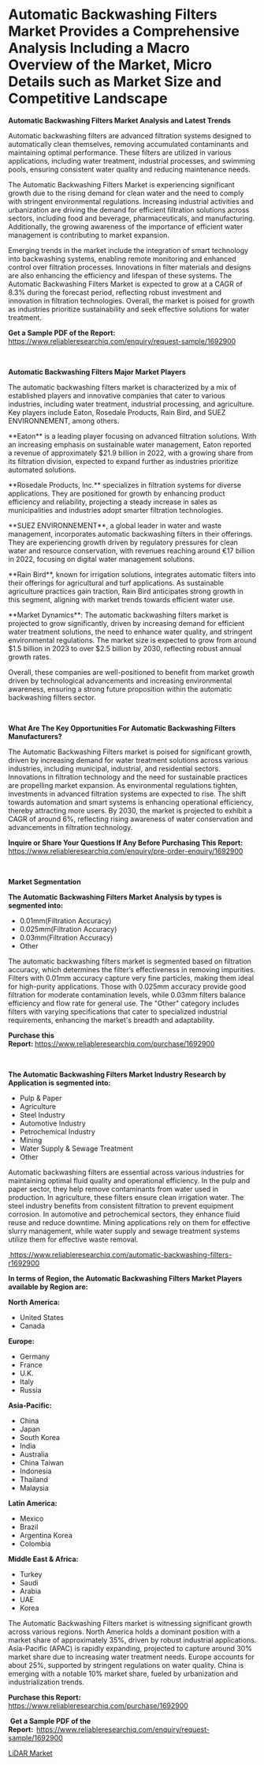<p><h1>Automatic Backwashing Filters Market Provides a Comprehensive Analysis Including a Macro Overview of the Market, Micro Details such as Market Size and Competitive Landscape</h1></p><p><strong>Automatic Backwashing Filters Market Analysis and Latest Trends</strong></p>
<p><p>Automatic backwashing filters are advanced filtration systems designed to automatically clean themselves, removing accumulated contaminants and maintaining optimal performance. These filters are utilized in various applications, including water treatment, industrial processes, and swimming pools, ensuring consistent water quality and reducing maintenance needs.</p><p>The Automatic Backwashing Filters Market is experiencing significant growth due to the rising demand for clean water and the need to comply with stringent environmental regulations. Increasing industrial activities and urbanization are driving the demand for efficient filtration solutions across sectors, including food and beverage, pharmaceuticals, and manufacturing. Additionally, the growing awareness of the importance of efficient water management is contributing to market expansion.</p><p>Emerging trends in the market include the integration of smart technology into backwashing systems, enabling remote monitoring and enhanced control over filtration processes. Innovations in filter materials and designs are also enhancing the efficiency and lifespan of these systems. The Automatic Backwashing Filters Market is expected to grow at a CAGR of 8.3% during the forecast period, reflecting robust investment and innovation in filtration technologies. Overall, the market is poised for growth as industries prioritize sustainability and seek effective solutions for water treatment.</p></p>
<p><strong>Get a Sample PDF of the Report:&nbsp;</strong> <a href="https://www.reliableresearchiq.com/enquiry/request-sample/1692900?utm_campaign=3354&utm_medium=2&utm_source=Github&utm_content=ia&utm_term=10042025&utm_id=automatic-backwashing-filters">https://www.reliableresearchiq.com/enquiry/request-sample/1692900</a></p>
<p>&nbsp;</p>
<p><strong>Automatic Backwashing Filters Major Market Players</strong></p>
<p><p>The automatic backwashing filters market is characterized by a mix of established players and innovative companies that cater to various industries, including water treatment, industrial processing, and agriculture. Key players include Eaton, Rosedale Products, Rain Bird, and SUEZ ENVIRONNEMENT, among others.</p><p>**Eaton** is a leading player focusing on advanced filtration solutions. With an increasing emphasis on sustainable water management, Eaton reported a revenue of approximately $21.9 billion in 2022, with a growing share from its filtration division, expected to expand further as industries prioritize automated solutions.</p><p>**Rosedale Products, Inc.** specializes in filtration systems for diverse applications. They are positioned for growth by enhancing product efficiency and reliability, projecting a steady increase in sales as municipalities and industries adopt smarter filtration technologies.</p><p>**SUEZ ENVIRONNEMENT**, a global leader in water and waste management, incorporates automatic backwashing filters in their offerings. They are experiencing growth driven by regulatory pressures for clean water and resource conservation, with revenues reaching around €17 billion in 2022, focusing on digital water management solutions.</p><p>**Rain Bird**, known for irrigation solutions, integrates automatic filters into their offerings for agricultural and turf applications. As sustainable agriculture practices gain traction, Rain Bird anticipates strong growth in this segment, aligning with market trends towards efficient water use.</p><p>**Market Dynamics**: The automatic backwashing filters market is projected to grow significantly, driven by increasing demand for efficient water treatment solutions, the need to enhance water quality, and stringent environmental regulations. The market size is expected to grow from around $1.5 billion in 2023 to over $2.5 billion by 2030, reflecting robust annual growth rates.</p><p>Overall, these companies are well-positioned to benefit from market growth driven by technological advancements and increasing environmental awareness, ensuring a strong future proposition within the automatic backwashing filters sector.</p></p>
<p>&nbsp;</p>
<p><strong>What Are The Key Opportunities For Automatic Backwashing Filters Manufacturers?</strong></p>
<p><p>The Automatic Backwashing Filters market is poised for significant growth, driven by increasing demand for water treatment solutions across various industries, including municipal, industrial, and residential sectors. Innovations in filtration technology and the need for sustainable practices are propelling market expansion. As environmental regulations tighten, investments in advanced filtration systems are expected to rise. The shift towards automation and smart systems is enhancing operational efficiency, thereby attracting more users. By 2030, the market is projected to exhibit a CAGR of around 6%, reflecting rising awareness of water conservation and advancements in filtration technology.</p></p>
<p><strong>Inquire or Share Your Questions If Any Before Purchasing This Report:</strong> <a href="https://www.reliableresearchiq.com/enquiry/pre-order-enquiry/1692900?utm_campaign=3354&utm_medium=2&utm_source=Github&utm_content=ia&utm_term=10042025&utm_id=automatic-backwashing-filters">https://www.reliableresearchiq.com/enquiry/pre-order-enquiry/1692900</a></p>
<p>&nbsp;</p>
<p><strong>Market Segmentation</strong></p>
<p><strong>The Automatic Backwashing Filters Market Analysis by types is segmented into:</strong></p>
<p><ul><li>0.01mm(Filtration Accuracy)</li><li>0.025mm(Filtration Accuracy)</li><li>0.03mm(Filtration Accuracy)</li><li>Other</li></ul></p>
<p><p>The automatic backwashing filters market is segmented based on filtration accuracy, which determines the filter’s effectiveness in removing impurities. Filters with 0.01mm accuracy capture very fine particles, making them ideal for high-purity applications. Those with 0.025mm accuracy provide good filtration for moderate contamination levels, while 0.03mm filters balance efficiency and flow rate for general use. The "Other" category includes filters with varying specifications that cater to specialized industrial requirements, enhancing the market's breadth and adaptability.</p></p>
<p><strong>Purchase this Report:&nbsp;</strong><a href="https://www.reliableresearchiq.com/purchase/1692900?utm_campaign=3354&utm_medium=2&utm_source=Github&utm_content=ia&utm_term=10042025&utm_id=automatic-backwashing-filters">https://www.reliableresearchiq.com/purchase/1692900</a></p>
<p>&nbsp;</p>
<p><strong>The Automatic Backwashing Filters Market Industry Research by Application is segmented into:</strong></p>
<p><ul><li>Pulp & Paper</li><li>Agriculture</li><li>Steel Industry</li><li>Automotive Industry</li><li>Petrochemical Industry</li><li>Mining</li><li>Water Supply & Sewage Treatment</li><li>Other</li></ul></p>
<p><p>Automatic backwashing filters are essential across various industries for maintaining optimal fluid quality and operational efficiency. In the pulp and paper sector, they help remove contaminants from water used in production. In agriculture, these filters ensure clean irrigation water. The steel industry benefits from consistent filtration to prevent equipment corrosion. In automotive and petrochemical sectors, they enhance fluid reuse and reduce downtime. Mining applications rely on them for effective slurry management, while water supply and sewage treatment systems utilize them for effective waste removal.</p></p>
<p><a href="https://www.reliableresearchiq.com/automatic-backwashing-filters-r1692900?utm_campaign=3354&utm_medium=2&utm_source=Github&utm_content=ia&utm_term=10042025&utm_id=automatic-backwashing-filters">&nbsp;https://www.reliableresearchiq.com/automatic-backwashing-filters-r1692900</a></p>
<p><strong>In terms of Region, the Automatic Backwashing Filters Market Players available by Region are:</strong></p>
<p>
    <p> <strong> North America: </strong>
        <ul>
            <li>United States</li>
            <li>Canada</li>
        </ul>
        </p> 
    <p> <strong> Europe: </strong>
        <ul>
            <li>Germany</li>
            <li>France</li>
            <li>U.K.</li>
            <li>Italy</li>
            <li>Russia</li>
        </ul>
        </p> 
    <p> <strong> Asia-Pacific: </strong>
        <ul>
            <li>China</li>
            <li>Japan</li>
            <li>South Korea</li>
            <li>India</li>
            <li>Australia</li>
            <li>China Taiwan</li>
            <li>Indonesia</li>
            <li>Thailand</li>
            <li>Malaysia</li>
        </ul>
        </p> 
    <p> <strong> Latin America: </strong>
        <ul>
            <li>Mexico</li>
            <li>Brazil</li>
            <li>Argentina Korea</li>
            <li>Colombia</li>
        </ul>
        </p> 
    <p> <strong> Middle East & Africa: </strong>
        <ul>
            <li>Turkey</li>
            <li>Saudi</li>
            <li>Arabia</li>
            <li>UAE</li>
            <li>Korea</li>
        </ul>
    </p>
    </p>
<p><p>The Automatic Backwashing Filters market is witnessing significant growth across various regions. North America holds a dominant position with a market share of approximately 35%, driven by robust industrial applications. Asia-Pacific (APAC) is rapidly expanding, projected to capture around 30% market share due to increasing water treatment needs. Europe accounts for about 25%, supported by stringent regulations on water quality. China is emerging with a notable 10% market share, fueled by urbanization and industrialization trends.</p></p>
<p><strong>Purchase this Report: </strong><a href="https://www.reliableresearchiq.com/purchase/1692900?utm_campaign=3354&utm_medium=2&utm_source=Github&utm_content=ia&utm_term=10042025&utm_id=automatic-backwashing-filters">https://www.reliableresearchiq.com/purchase/1692900</a></p>
<p>&nbsp;<strong>Get a Sample PDF of the Report:&nbsp;&nbsp;</strong><a href="https://www.reliableresearchiq.com/enquiry/request-sample/1692900?utm_campaign=3354&utm_medium=2&utm_source=Github&utm_content=ia&utm_term=10042025&utm_id=automatic-backwashing-filters">https://www.reliableresearchiq.com/enquiry/request-sample/1692900</a></p>
<p><strong></strong></p>
<p><p><a href="https://github.com/kumadenthela/Market-Research-Report-List-1/blob/main/lidar-market.md?utm_campaign=3354&utm_medium=2&utm_source=Github&utm_content=ia&utm_term=10042025&utm_id=automatic-backwashing-filters">LiDAR Market</a></p></p>